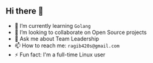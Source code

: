 ## Hi there 👋

- 🌱 I’m currently learning `Golang`
- 👯 I’m looking to collaborate on Open Source projects
- 💬 Ask me about Team Leadership
- 📫 How to reach me: `ragib420s@gmail.com`
- ⚡ Fun fact: I'm a full-time Linux user
